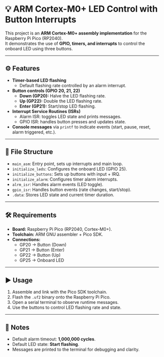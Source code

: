 # 💡 ARM Cortex-M0+ LED Control with Button Interrupts  

This project is an **ARM Cortex-M0+ assembly implementation** for the Raspberry Pi Pico (RP2040).  
It demonstrates the use of **GPIO, timers, and interrupts** to control the onboard LED using three buttons.  

---

## ⚙️ Features
- **Timer-based LED flashing**
  - Default flashing rate controlled by an alarm interrupt.
- **Button controls (GPIO 20, 21, 22)**
  - **Down (GP20):** Halve the LED flashing rate.  
  - **Up (GP22):** Double the LED flashing rate.  
  - **Enter (GP21):** Start/stop LED flashing.  
- **Interrupt Service Routines (ISRs)**
  - Alarm ISR: toggles LED state and prints messages.  
  - GPIO ISR: handles button presses and updates state.  
- **Console messages** via `printf` to indicate events (start, pause, reset, alarm triggered, etc.).  

---

## 📂 File Structure
- `main_asm`: Entry point, sets up interrupts and main loop.  
- `initialize_leds`: Configures the onboard LED (GPIO 25).  
- `initialize_buttons`: Sets up buttons with input + IRQ.  
- `initialize_alarm`: Configures timer alarm interrupts.  
- `alrm_isr`: Handles alarm events (LED toggle).  
- `gpio_isr`: Handles button events (rate changes, start/stop).  
- `.data`: Stores LED state and current timer duration.  

---

## 🛠️ Requirements
- **Board:** Raspberry Pi Pico (RP2040, Cortex-M0+).  
- **Toolchain:** ARM GNU assembler + Pico SDK.  
- **Connections:**
  - GP20 → Button (Down)  
  - GP21 → Button (Enter)  
  - GP22 → Button (Up)  
  - GP25 → Onboard LED  

---

## ▶️ Usage
1. Assemble and link with the Pico SDK toolchain.  
2. Flash the `.uf2` binary onto the Raspberry Pi Pico.  
3. Open a serial terminal to observe runtime messages.  
4. Use the buttons to control LED flashing rate and state.  

---

## 📌 Notes
- Default alarm timeout: **1,000,000 cycles**.  
- Default LED state: **Start flashing**.  
- Messages are printed to the terminal for debugging and clarity.  
